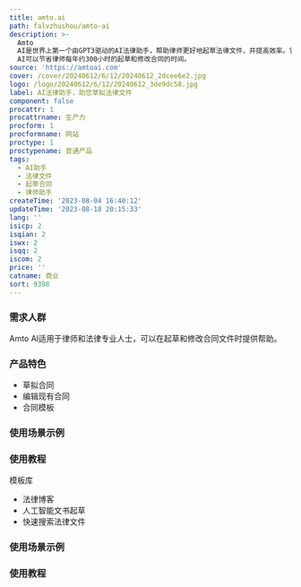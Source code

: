 ```yaml
---
title: amto.ai
path: falvzhushou/amto-ai
description: >-
  Amto
  AI是世界上第一个由GPT3驱动的AI法律助手，帮助律师更好地起草法律文件，并提高效率。它使用最新的自然语言处理技术，通过对公共和专有法律内容进行人工强化学习，为律师提供强大的草拟功能。Amto
  AI可以节省律师每年约300小时的起草和修改合同的时间。
source: 'https://amtoai.com'
cover: /cover/20240612/6/12/20240612_2dcee6e2.jpg
logo: /logo/20240612/6/12/20240612_3de9dc58.jpg
label: AI法律助手，助您草拟法律文件
component: false
procattr: 1
procattrname: 生产力
procform: 1
procformname: 网站
proctype: 1
proctypename: 普通产品
tags:
  - AI助手
  - 法律文件
  - 起草合同
  - 律师助手
createTime: '2023-08-04 16:40:12'
updateTime: '2023-08-18 20:15:33'
lang: ''
isicp: 2
isqian: 2
iswx: 2
isqq: 2
iscom: 2
price: ''
catname: 商业
sort: 9398
---
```




### 需求人群
Amto AI适用于律师和法律专业人士，可以在起草和修改合同文件时提供帮助。

### 产品特色
- 草拟合同
- 编辑现有合同
- 合同模板

### 使用场景示例


### 使用教程


  
模板库
- 法律博客
- 人工智能文书起草
- 快速搜索法律文件

### 使用场景示例


### 使用教程


  
